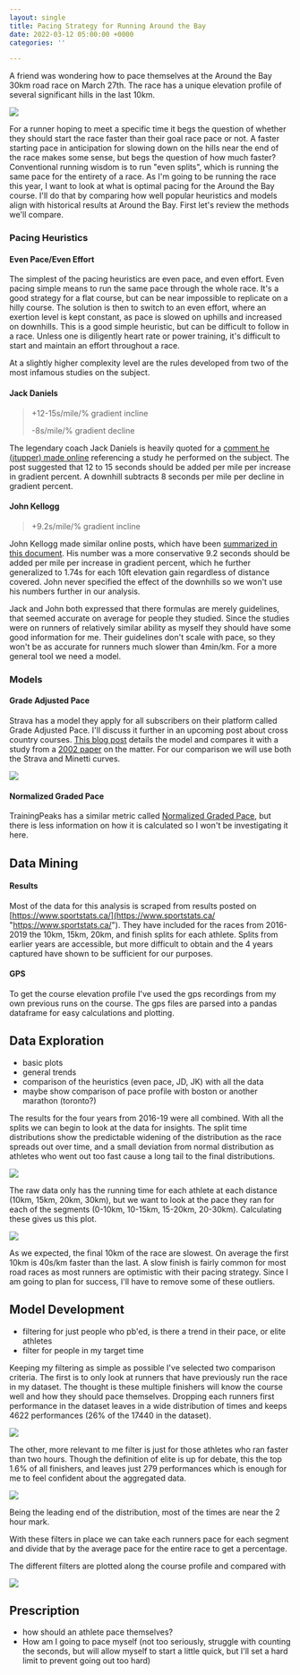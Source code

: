 ```yaml
---
layout: single
title: Pacing Strategy for Running Around the Bay
date: 2022-03-12 05:00:00 +0000
categories: ''

---
```

A friend was wondering how to pace themselves at the Around the Bay 30km road race on March 27th. The race has a unique elevation profile of several significant hills in the last 10km.

![](/uploads/around-the-bay-course-profile.png)

For a runner hoping to meet a specific time it begs the question of whether they should start the race faster than their goal race pace or not. A faster starting pace in anticipation for slowing down on the hills near the end of the race makes some sense, but begs the question of how much faster? Conventional running wisdom is to run "even splits", which is running the same pace for the entirety of a race. As I'm going to be running the race this year, I want to look at what is optimal pacing for the Around the Bay course. I'll do that by comparing how well popular heuristics and models align with historical results at Around the Bay. First let's review the methods we'll compare.

### Pacing Heuristics

#### Even Pace/Even Effort

The simplest of the pacing heuristics are even pace, and even effort. Even pacing simple means to run the same pace through the whole race. It's a good strategy for a flat course, but can be near impossible to replicate on a hilly course. The solution is then to switch to an even effort, where an exertion level is kept constant, as pace is slowed on uphills and increased on downhills. This is a good simple heuristic, but can be difficult to follow in a race. Unless one is diligently heart rate or power training, it's difficult to start and maintain an effort throughout a race.

At a slightly higher complexity level are the rules developed from two of the most infamous studies on the subject.

#### Jack Daniels

> +12-15s/mile/% gradient incline
>
> \-8s/mile/% gradient decline

The legendary coach Jack Daniels is heavily quoted for a [comment he (jtupper) made online](https://www.letsrun.com/forum/flat_read.php?thread=197366) referencing a study he performed on the subject. The post suggested that 12 to 15 seconds should be added per mile per increase in gradient percent. A downhill subtracts 8 seconds per mile per decline in gradient percent.

#### John Kellogg

> +9.2s/mile/% gradient incline

John Kellogg made similar online posts, which have been [summarized in this document](https://docs.google.com/file/d/0B_zzkn1-wR0dRFNLT0tXTVlUN3FyZGpiVWRBNld0dw/edit?resourcekey=0-4GUJ056H30C6KtvbjGxmCA). His number was a more conservative 9.2 seconds should be added per mile per increase in gradient percent, which he further generalized to 1.74s for each 10ft elevation gain regardless of distance covered. John never specified the effect of the downhills so we won't use his numbers further in our analysis.

Jack and John both expressed that there formulas are merely guidelines, that seemed accurate on average for people they studied. Since the studies were on runners of relatively similar ability as myself they should have some good information for me. Their guidelines don't scale with pace, so they won't be as accurate for runners much slower than 4min/km.  For a more general tool we need a model.

### Models

#### Grade Adjusted Pace

Strava has a model they apply for all subscribers on their platform called Grade Adjusted Pace. I'll discuss it further in an upcoming post about cross country courses. [This blog post](https://medium.com/strava-engineering/an-improved-gap-model-8b07ae8886c3) details the model and compares it with a study from a [2002 paper](https://pubmed.ncbi.nlm.nih.gov/12183501/) on the matter. For our comparison we will use both the Strava and Minetti curves.

![](https://miro.medium.com/max/1400/1*_TwofsNS872wbUS12ykKPQ.png)

#### Normalized Graded Pace

TrainingPeaks has a similar metric called [Normalized Graded Pace](https://www.trainingpeaks.com/learn/articles/what-is-normalized-graded-pace/#:\~:text=Normalized%20Graded%20Pace%20(NGP)%20is%20the%20adjusted%20pace%20reported%20from,of%20running%20on%20varied%20terrain.), but there is less information on how it is calculated so I won't be investigating it here.

## Data Mining

#### Results

Most of the data for this analysis is scraped from results posted on [https://www.sportstats.ca/](https://www.sportstats.ca/ "https://www.sportstats.ca/"). They have included for the races from 2016-2019 the 10km, 15km, 20km, and finish splits for each athlete. Splits from earlier years are accessible, but more difficult to obtain and the 4 years captured have shown to be sufficient for our purposes.

#### GPS

To get the course elevation profile I've used the gps recordings from my own previous runs on the course. The gps files are parsed into a pandas dataframe for easy calculations and plotting.

## Data Exploration

* basic plots
* general trends
* comparison of the heuristics (even pace, JD, JK) with all the data
* maybe show comparison of pace profile with boston or another marathon (toronto?)

The results for the four years from 2016-19 were all combined. With all the splits we can begin to look at the data for insights. The split time distributions show the predictable widening of the distribution as the race spreads out over time, and a small deviation from normal distribution as athletes who went out too fast cause a long tail to the final distributions.

![](/uploads/2019-around-the-bay-split-times.png)

The raw data only has the running time for each athlete at each distance (10km, 15km, 20km, 30km), but we want to look at the pace they ran for each of the segments (0-10km, 10-15km, 15-20km, 20-30km). Calculating these gives us this plot.

![](/uploads/2016-19-average-pace-per-segment.png)

As we expected, the final 10km of the race are slowest. On average the first 10km is 40s/km faster than the last. A slow finish is fairly common for most road races as  most runners are optimistic with their pacing strategy. Since I am going to plan for success, I'll have to remove some of these outliers.

## Model Development

* filtering for just people who pb'ed, is there a trend in their pace, or elite athletes
* filter for people in my target time

Keeping my filtering as simple as possible I've selected two comparison criteria. The first is to only look at runners that have previously run the race in my dataset. The thought is these multiple finishers will know the course well and how they should pace themselves. Dropping each runners first performance in the dataset leaves in a wide distribution of times and keeps 4622 performances (26% of the 17440 in the dataset).

![](/uploads/multiple-finishers-30km-time-distribution.png)

The other, more relevant to me filter is just for those athletes who ran faster than two hours. Though the definition of elite is up for debate, this the top 1.6% of all finishers, and leaves just 279 performances which is enough for me to feel confident about the aggregated data.

![](/uploads/elites-30km-time-distribution.png)

Being the leading end of the distribution, most of the times are near the 2 hour mark. 

With these filters in place we can take each runners pace for each segment and divide that by the average pace for the entire race to get a percentage. 

The different filters are plotted along the course profile and compared with 

![](/uploads/around-the-bay-pacing-comparison.png)

## Prescription

* how should an athlete pace themselves?
* How am I going to pace myself (not too seriously, struggle with counting the seconds, but will allow myself to start a little quick, but I'll set a hard limit to prevent going out too hard)